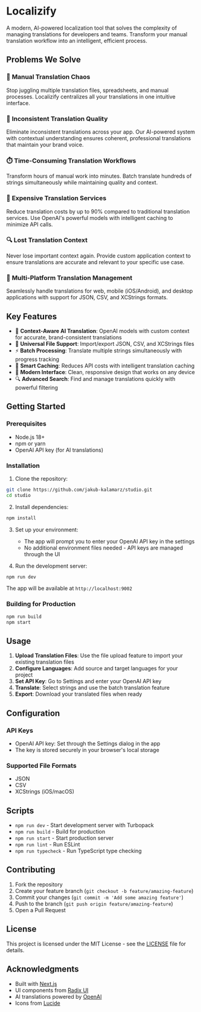 # Localizify

A modern, AI-powered localization tool that solves the complexity of managing translations for developers and teams. Transform your manual translation workflow into an intelligent, efficient process.

## Problems We Solve

### 🎯 **Manual Translation Chaos**
Stop juggling multiple translation files, spreadsheets, and manual processes. Localizify centralizes all your translations in one intuitive interface.

### 🔄 **Inconsistent Translation Quality**
Eliminate inconsistent translations across your app. Our AI-powered system with contextual understanding ensures coherent, professional translations that maintain your brand voice.

### ⏱️ **Time-Consuming Translation Workflows**
Transform hours of manual work into minutes. Batch translate hundreds of strings simultaneously while maintaining quality and context.

### 💸 **Expensive Translation Services**
Reduce translation costs by up to 90% compared to traditional translation services. Use OpenAI's powerful models with intelligent caching to minimize API calls.

### 🔍 **Lost Translation Context**
Never lose important context again. Provide custom application context to ensure translations are accurate and relevant to your specific use case.

### 📱 **Multi-Platform Translation Management**
Seamlessly handle translations for web, mobile (iOS/Android), and desktop applications with support for JSON, CSV, and XCStrings formats.

## Key Features

- 🧠 **Context-Aware AI Translation**: OpenAI models with custom context for accurate, brand-consistent translations
- 📁 **Universal File Support**: Import/export JSON, CSV, and XCStrings files
- ⚡ **Batch Processing**: Translate multiple strings simultaneously with progress tracking
- 💾 **Smart Caching**: Reduces API costs with intelligent translation caching
- 🎨 **Modern Interface**: Clean, responsive design that works on any device
- 🔍 **Advanced Search**: Find and manage translations quickly with powerful filtering

## Getting Started

### Prerequisites

- Node.js 18+ 
- npm or yarn
- OpenAI API key (for AI translations)

### Installation

1. Clone the repository:
```bash
git clone https://github.com/jakub-kalamarz/studio.git
cd studio
```

2. Install dependencies:
```bash
npm install
```

3. Set up your environment:
   - The app will prompt you to enter your OpenAI API key in the settings
   - No additional environment files needed - API keys are managed through the UI

4. Run the development server:
```bash
npm run dev
```

The app will be available at `http://localhost:9002`

### Building for Production

```bash
npm run build
npm start
```

## Usage

1. **Upload Translation Files**: Use the file upload feature to import your existing translation files
2. **Configure Languages**: Add source and target languages for your project
3. **Set API Key**: Go to Settings and enter your OpenAI API key
4. **Translate**: Select strings and use the batch translation feature
5. **Export**: Download your translated files when ready

## Configuration

### API Keys
- OpenAI API key: Set through the Settings dialog in the app
- The key is stored securely in your browser's local storage

### Supported File Formats
- JSON
- CSV 
- XCStrings (iOS/macOS)

## Scripts

- `npm run dev` - Start development server with Turbopack
- `npm run build` - Build for production
- `npm run start` - Start production server
- `npm run lint` - Run ESLint
- `npm run typecheck` - Run TypeScript type checking

## Contributing

1. Fork the repository
2. Create your feature branch (`git checkout -b feature/amazing-feature`)
3. Commit your changes (`git commit -m 'Add some amazing feature'`)
4. Push to the branch (`git push origin feature/amazing-feature`)
5. Open a Pull Request

## License

This project is licensed under the MIT License - see the [LICENSE](LICENSE) file for details.

## Acknowledgments

- Built with [Next.js](https://nextjs.org/)
- UI components from [Radix UI](https://radix-ui.com/)
- AI translations powered by [OpenAI](https://openai.com/)
- Icons from [Lucide](https://lucide.dev/)
